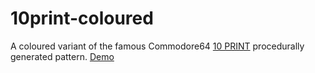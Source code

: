 # 10print-coloured

A coloured variant of the famous Commodore64 [10 PRINT](https://10print.org) procedurally generated pattern. [Demo](https://djordje.dev/10print-coloured)
